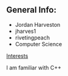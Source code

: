 ## General Info:

* Jordan Harveston
* jharves1
* rivetingpeach
* Computer Science

[Interests](./interests.html)

I am familiar with C++





